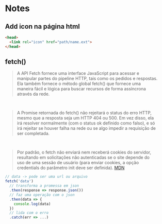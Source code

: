 # Notes

## Add icon na página html

```html
<head>
  <link rel="icon" href="path/name.ext">
</head>
```

## fetch()

> A API Fetch fornece uma interface JavaScript para acessar e manipular partes do pipeline HTTP, tais como os pedidos e respostas. Ela também fornece o método global fetch() que fornece uma maneira fácil e lógica para buscar recursos de forma assíncrona através da rede.
<br>

> A Promise retornada do fetch() não rejeitará o status do erro HTTP, mesmo que a resposta seja um HTTP 404 ou 500. Em vez disso, ela irá resolver normalmente (com o status ok definido como falso), e só irá rejeitar se houver falha na rede ou se algo impedir a requisição de ser completada.
<br>

> Por padrão, o fetch não enviará nem receberá cookies do servidor, resultando em solicitações não autenticadas se o site depende do uso de uma sessão de usuário (para enviar cookies, a opção credentials do  parâmetro init deve ser definida).
> [MDN](https://developer.mozilla.org/pt-BR/docs/Web/API/Fetch_API/Using_Fetch)

```js
// data -> pode ser uma url ou arquivo
fetch('data')
  // transforma a promessa em json
  .then(response => response.json())
  // faz uma operação com o json
  .then(data => {
    console.log(data)
  })
  // lida com o erro
  .catch(err => ...)
```
